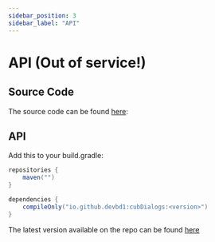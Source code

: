 ```yaml
---
sidebar_position: 3
sidebar_label: "API"
---
```


# API (Out of service!)

## Source Code

The source code can be found [here](https://github.com/CublexLabs/CubDialogs):

## API

Add this to your build.gradle:

```java
repositories {
    maven("")
}

dependencies {
    compileOnly("io.github.devbd1:cubDialogs:<version>")
}
```

The latest version available on the repo can be found [here](https://github.com/CublexLabs/CubDialogs/tags)

